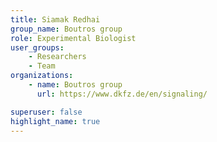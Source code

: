 ```yaml
---
title: Siamak Redhai
group_name: Boutros group
role: Experimental Biologist
user_groups:
    - Researchers
    - Team
organizations:
    - name: Boutros group
      url: https://www.dkfz.de/en/signaling/

superuser: false
highlight_name: true
---
```


